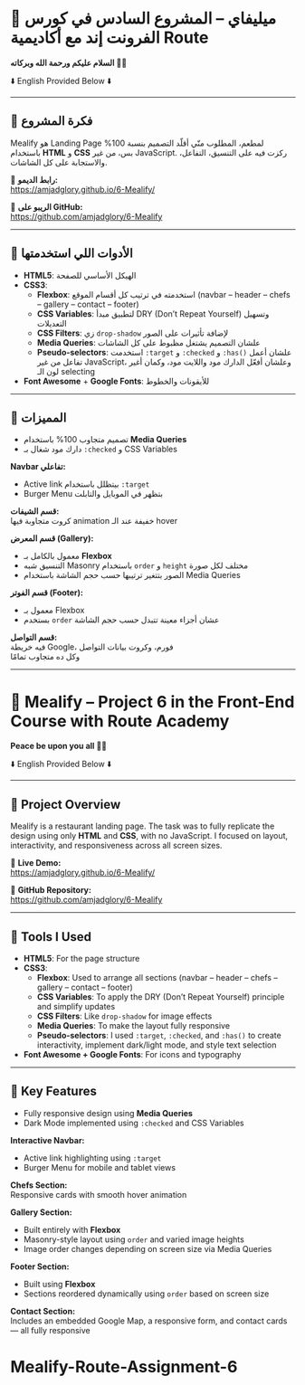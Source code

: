 
# 🥘 ميليفاي – المشروع السادس في كورس الفرونت إند مع أكاديمية Route

**السلام عليكم ورحمة الله وبركاته 👋🏾**

⬇️ English Provided Below ⬇️

---

## 🎯 فكرة المشروع

Mealify هو Landing Page لمطعم، المطلوب منّي أقلّد التصميم بنسبة 100% باستخدام **HTML** و **CSS** بس، من غير JavaScript. ركزت فيه على التنسيق، التفاعل، والاستجابة على كل الشاشات.

🔗 **رابط الديمو:**  
https://amjadglory.github.io/6-Mealify/

📁 **الريبو على GitHub:**  
https://github.com/amjadglory/6-Mealify

---

## 💼 الأدوات اللي استخدمتها

- **HTML5**: الهيكل الأساسي للصفحة  
- **CSS3**:
  - **Flexbox**: استخدمته في ترتيب كل أقسام الموقع (navbar – header – chefs – gallery – contact – footer)
  - **CSS Variables**: لتطبيق مبدأ DRY (Don’t Repeat Yourself) وتسهيل التعديلات
  - **CSS Filters**: زي `drop-shadow` لإضافة تأثيرات على الصور
  - **Media Queries**: علشان التصميم يشتغل مظبوط على كل الشاشات
  - **Pseudo-selectors**: استخدمت `:target` و `:checked` و `:has()` علشان أعمل تفاعل من غير JavaScript، وعلشان أفعّل الدارك مود واللايت مود، وكمان أغير لون الـ selecting
- **Font Awesome** + **Google Fonts**: للأيقونات والخطوط

---

## 🚀 المميزات

- تصميم متجاوب 100% باستخدام **Media Queries**
- دارك مود شغال بـ `:checked` و CSS Variables

**Navbar تفاعلي:**
- Active link بيتظلل باستخدام `:target`
- Burger Menu بتظهر في الموبايل والتابلت

**قسم الشيفات:**  
كروت متجاوبة فيها animation خفيفة عند الـ hover

**قسم المعرض (Gallery):**
- معمول بالكامل بـ **Flexbox**
- التنسيق شبه Masonry باستخدام `order` و `height` مختلف لكل صورة
- الصور بتتغير ترتيبها حسب حجم الشاشة باستخدام Media Queries

**قسم الفوتر (Footer):**
- معمول بـ Flexbox
- بستخدم `order` عشان أجزاء معينة تتبدل حسب حجم الشاشة

**قسم التواصل:**  
فيه خريطة Google، فورم، وكروت بيانات التواصل  
وكل ده متجاوب تمامًا

---

# 🥘 Mealify – Project 6 in the Front-End Course with Route Academy

**Peace be upon you all 👋🏾**

⬇️ English Provided Below ⬇️

---

## 🎯 Project Overview

Mealify is a restaurant landing page. The task was to fully replicate the design using only **HTML** and **CSS**, with no JavaScript. I focused on layout, interactivity, and responsiveness across all screen sizes.

🔗 **Live Demo:**  
https://amjadglory.github.io/6-Mealify/

📁 **GitHub Repository:**  
https://github.com/amjadglory/6-Mealify

---

## 💼 Tools I Used

- **HTML5**: For the page structure  
- **CSS3**:
  - **Flexbox**: Used to arrange all sections (navbar – header – chefs – gallery – contact – footer)
  - **CSS Variables**: To apply the DRY (Don’t Repeat Yourself) principle and simplify updates
  - **CSS Filters**: Like `drop-shadow` for image effects
  - **Media Queries**: To make the layout fully responsive
  - **Pseudo-selectors**: I used `:target`, `:checked`, and `:has()` to create interactivity, implement dark/light mode, and style text selection
- **Font Awesome + Google Fonts**: For icons and typography

---

## 🚀 Key Features

- Fully responsive design using **Media Queries**
- Dark Mode implemented using `:checked` and CSS Variables

**Interactive Navbar:**
- Active link highlighting using `:target`
- Burger Menu for mobile and tablet views

**Chefs Section:**  
Responsive cards with smooth hover animation

**Gallery Section:**
- Built entirely with **Flexbox**
- Masonry-style layout using `order` and varied image heights
- Image order changes depending on screen size via Media Queries

**Footer Section:**
- Built using **Flexbox**
- Sections reordered dynamically using `order` based on screen size

**Contact Section:**  
Includes an embedded Google Map, a responsive form, and contact cards — all fully responsive
# Mealify-Route-Assignment-6
